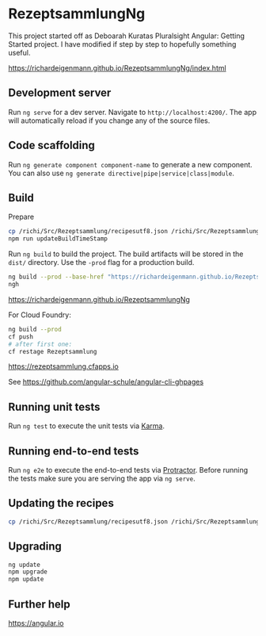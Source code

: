 # RezeptsammlungNg

This project started off as Deboarah Kuratas Pluralsight Angular: Getting Started project. I have modified if step by step to hopefully something useful.

<https://richardeigenmann.github.io/RezeptsammlungNg/index.html>

## Development server

Run `ng serve` for a dev server. Navigate to `http://localhost:4200/`. The app will automatically reload if you change any of the source files.

## Code scaffolding

Run `ng generate component component-name` to generate a new component. You can also use `ng generate directive|pipe|service|class|module`.

## Build

Prepare

```bash
cp /richi/Src/Rezeptsammlung/recipesutf8.json /richi/Src/RezeptsammlungNg/recipes.json
npm run updateBuildTimeStamp
```

Run `ng build` to build the project. The build artifacts will be stored in the `dist/` directory. Use the `-prod` flag for a production build.

```bash
ng build --prod --base-href "https://richardeigenmann.github.io/RezeptsammlungNg/"
ngh
```

https://richardeigenmann.github.io/RezeptsammlungNg

For Cloud Foundry:

```bash
ng build --prod
cf push
# after first one:
cf restage Rezeptsammlung
```

https://rezeptsammlung.cfapps.io

See <https://github.com/angular-schule/angular-cli-ghpages>

## Running unit tests

Run `ng test` to execute the unit tests via [Karma](https://karma-runner.github.io).

## Running end-to-end tests

Run `ng e2e` to execute the end-to-end tests via [Protractor](http://www.protractortest.org/).
Before running the tests make sure you are serving the app via `ng serve`.

## Updating the recipes

```bash
cp /richi/Src/Rezeptsammlung/recipesutf8.json /richi/Src/RezeptsammlungNg/src/api/products/recipes.json
```

## Upgrading

```bash
ng update
npm upgrade
npm update
```

## Further help

<https://angular.io>

